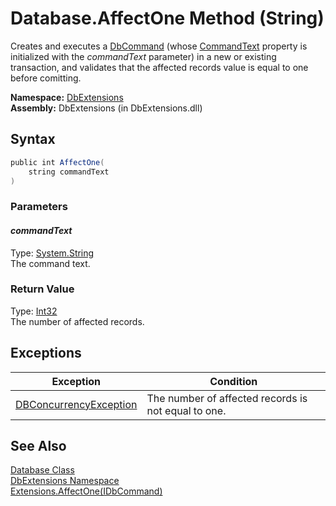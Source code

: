 Database.AffectOne Method (String)
==================================
Creates and executes a [DbCommand][1] (whose [CommandText][2] property is initialized with the *commandText* parameter) in a new or existing transaction, and validates that the affected records value is equal to one before comitting.

**Namespace:** [DbExtensions][3]  
**Assembly:** DbExtensions (in DbExtensions.dll)

Syntax
------

```csharp
public int AffectOne(
	string commandText
)
```

### Parameters

#### *commandText*
Type: [System.String][4]  
The command text.

### Return Value
Type: [Int32][5]  
The number of affected records.

Exceptions
----------

Exception                   | Condition                                           
--------------------------- | --------------------------------------------------- 
[DBConcurrencyException][6] | The number of affected records is not equal to one. 


See Also
--------
[Database Class][7]  
[DbExtensions Namespace][3]  
[Extensions.AffectOne(IDbCommand)][8]  

[1]: http://msdn.microsoft.com/en-us/library/852d01k6
[2]: http://msdn.microsoft.com/en-us/library/9d2hk99t
[3]: ../README.md
[4]: http://msdn.microsoft.com/en-us/library/s1wwdcbf
[5]: http://msdn.microsoft.com/en-us/library/td2s409d
[6]: http://msdn.microsoft.com/en-us/library/bsdf9tb2
[7]: README.md
[8]: ../Extensions/AffectOne.md